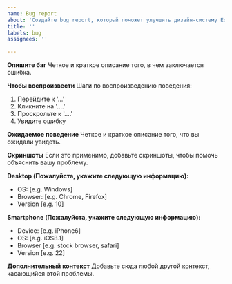 ```yaml
---
name: Bug report
about: 'Создайте bug report, который поможет улучшить дизайн-систему Eduprog.'
title: ''
labels: bug
assignees: ''

---
```


**Опишите баг**
Четкое и краткое описание того, в чем заключается ошибка.

**Чтобы воспроизвести**
Шаги по воспроизведению поведения:
1. Перейдите к '...'
2. Кликните на '....'
3. Проскрольте к '....'
4. Увидите ошибку

**Ожидаемое поведение**
Четкое и краткое описание того, что вы ожидали увидеть.

**Скриншоты**
Если это применимо, добавьте скриншоты, чтобы помочь объяснить вашу проблему.

**Desktop (Пожалуйста, укажите следующую информацию):**
 - OS: [e.g. Windows]
 - Browser: [e.g. Chrome, Firefox]
 - Version [e.g. 10]

**Smartphone (Пожалуйста, укажите следующую информацию):**
 - Device: [e.g. iPhone6]
 - OS: [e.g. iOS8.1]
 - Browser [e.g. stock browser, safari]
 - Version [e.g. 22]

**Дополнительный контекст**
Добавьте сюда любой другой контекст, касающийся этой проблемы.
